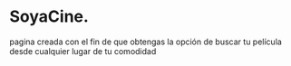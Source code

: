 # SoyaCine.
pagina creada con el fin de que obtengas la opción de buscar tu película desde cualquier lugar de tu comodidad
